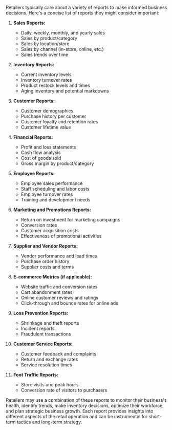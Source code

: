 Retailers typically care about a variety of reports to make informed business decisions. Here's a concise list of reports they might consider important:

1. **Sales Reports:**
    - Daily, weekly, monthly, and yearly sales
    - Sales by product/category
    - Sales by location/store
    - Sales by channel (in-store, online, etc.)
    - Sales trends over time

2. **Inventory Reports:**
    - Current inventory levels
    - Inventory turnover rates
    - Product restock levels and times
    - Aging inventory and potential markdowns

3. **Customer Reports:**
    - Customer demographics
    - Purchase history per customer
    - Customer loyalty and retention rates
    - Customer lifetime value

4. **Financial Reports:**
    - Profit and loss statements
    - Cash flow analysis
    - Cost of goods sold
    - Gross margin by product/category

5. **Employee Reports:**
    - Employee sales performance
    - Staff scheduling and labor costs
    - Employee turnover rates
    - Training and development needs

6. **Marketing and Promotions Reports:**
    - Return on investment for marketing campaigns
    - Conversion rates
    - Customer acquisition costs
    - Effectiveness of promotional activities

7. **Supplier and Vendor Reports:**
    - Vendor performance and lead times
    - Purchase order history
    - Supplier costs and terms

8. **E-commerce Metrics (if applicable):**
    - Website traffic and conversion rates
    - Cart abandonment rates
    - Online customer reviews and ratings
    - Click-through and bounce rates for online ads

9. **Loss Prevention Reports:**
    - Shrinkage and theft reports
    - Incident reports
    - Fraudulent transactions

10. **Customer Service Reports:**
    - Customer feedback and complaints
    - Return and exchange rates
    - Service resolution times

11. **Foot Traffic Reports:**
    - Store visits and peak hours
    - Conversion rate of visitors to purchasers

Retailers may use a combination of these reports to monitor their business's health, identify trends, make inventory decisions, optimize their workforce, and plan strategic business growth. Each report provides insights into different aspects of the retail operation and can be instrumental for short-term tactics and long-term strategy.